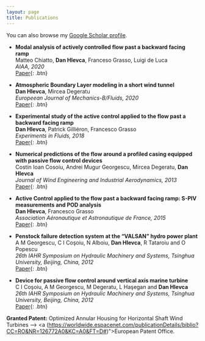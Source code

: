 ```yaml
---
layout: page
title: Publications
---
```


You can also browse my <a href="https://scholar.google.com/scholar?hl=en&as_sdt=0%2C3&q=dan+hlevca&btnG=" target="_blank">Google Scholar profile</a>.
<br />


- **Modal analysis of actively controlled flow past a backward facing ramp**  
  Matteo Chiatto, **Dan Hlevca**, Franceso Grasso, Luigi de Luca  
  *AIAA, 2020*  
  [Paper](https://arc.aiaa.org/doi/10.2514/6.2020-0100){: .btn} 


- **Atmospheric Boundary Layer modeling in a short wind tunnel**  
  **Dan Hlevca**, Mircea Degeratu  
  *Europeean Journal of Mechanics-B/Fluids, 2020*  
  [Paper](https://www.sciencedirect.com/science/article/pii/S0997754619301803?casa_token=Kz-xhOjh_3cAAAAA:QQaD_h0MqpaHnWHaYze0kjTrwU40MUiAdF-L12to-eW6z6gktX1_2Ui0uHxpjfqCkIP6bsSjgFc){: .btn} 

- **Experimental study of the active control applied to the flow past a backward facing ramp**  
  **Dan Hlevca**, Patrick Gilliéron, Francesco Grasso  
  *Experiments in Fluids, 2018*  
  [Paper](https://link.springer.com/article/10.1007/s00348-018-2497-0){: .btn} 

- **Numerical predictions of the flow around a profiled casing equipped with passive flow control devices**  
  Costin Ioan Cosoiu, Andrei Mugur Georgescu, Mircea Degeratu, **Dan Hlevca**  
  *Journal of Wind Engineering and Industrial Aerodynamics, 2013*  
  [Paper](https://doi.org/10.1016/j.jweia.2012.12.006){: .btn} 

- **Active Control applied to the flow past a backward facing ramp: S-PIV measurements and POD analysis**  
  **Dan Hlevca**, Francesco Grasso  
  *Association Aéronautique et Astronautique de France, 2015*  
  [Paper](https://www.3af-aerodynamics.com/){: .btn}  

- **Penstock failure detection system at the “VALSAN” hydro power plant**  
  A M Georgescu, C I Coşoiu, N Alboiu, **Dan Hlevca**, R Tataroiu and O Popescu  
  *26th IAHR Symposium on Hydraulic Machinery and Systems, Tsinghua University, Beijing, China, 2012*  
  [Paper](https://iopscience.iop.org/article/10.1088/1755-1315/15/5/052005/pdf){: .btn}  

- **Device for passive flow control around vertical axis marine turbine**  
  C I Coşoiu, A M Georgescu, M Degeratu, L Haşegan and **Dan Hlevca**  
  *26th IAHR Symposium on Hydraulic Machinery and Systems, Tsinghua University, Beijing, China, 2012*  
  [Paper](https://iopscience.iop.org/article/10.1088/1755-1315/15/6/062031/pdf){: .btn}  

<!-- 
**Non-refereed project reports:**

- **Desh Raj**. *Semi-implicit variational inference for unsupervised acoustic unit discovery*.
    [PDF](/static/report/aud.pdf){: .btn}
- Tara Abrishami, **Desh Raj**, Noah Scribner, Vasileios Papaioannou. *Inference on Ohio redistricting maps from
Congressional 2016 elections*.
    [PDF](/static/report/ohio.pdf){: .btn}
- **Desh Raj**. *Estimating bounds for bit-truncated word embeddings*.
    [PDF](/static/report/bounds.pdf){: .btn}
- Venkat Arun, **Desh Raj**, Mrinal Tak, Sumeet Ranka. *Fine-grained readability estimation using language modeling*.
    [PDF](/static/report/readability.pdf){: .btn}
- **Desh Raj**, Kanhaiya Rathi. *A survey of probabilistic databases*. 
    [PDF](/static/report/dbms-survery.pdf){: .btn}
- **Desh Raj**, Abhilasha Sancheti, Mrinal Tak, Kunaal Jain. *Monitoring production line performance to reduce manufacturing failures*.
    [PDF](/static/report/bosch.pdf){: .btn}
- **Desh Raj**, Sumeet Ranka, Siddharth Kumar, Akashdeep Goswami, Samyak Kumbhalwar. *Spatial transformer networks*.
    [PDF](/static/report/stn.pdf){: .btn}

<br />  -->


<b>Granted Patent:</b> Optimized Annular Housing for Horizontal Shaft Wind Turbines    --> <a (https://worldwide.espacenet.com/publicationDetails/biblio?CC=RO&NR=126772A0&KC=A0&FT=D#)">European Patent Office</a>. 